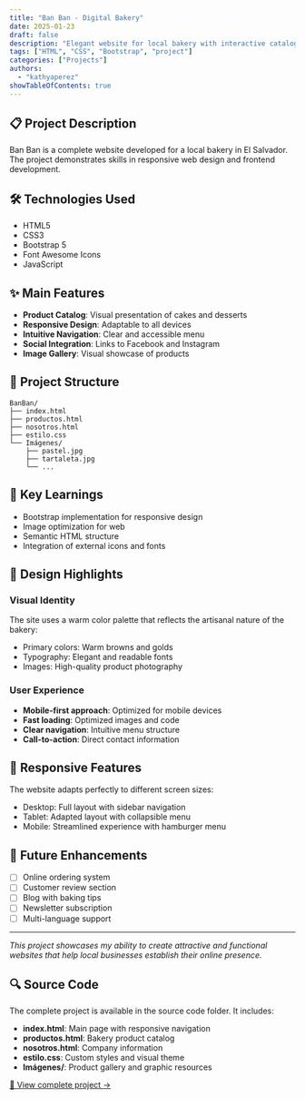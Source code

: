 ```yaml
---
title: "Ban Ban - Digital Bakery"
date: 2025-01-23
draft: false
description: "Elegant website for local bakery with interactive catalog"
tags: ["HTML", "CSS", "Bootstrap", "project"]
categories: ["Projects"]
authors:
  - "kathyaperez"
showTableOfContents: true
---
```


## 📋 Project Description

Ban Ban is a complete website developed for a local bakery in El Salvador. The project demonstrates skills in responsive web design and frontend development.

## 🛠️ Technologies Used

- HTML5
- CSS3
- Bootstrap 5
- Font Awesome Icons
- JavaScript

## ✨ Main Features

- **Product Catalog**: Visual presentation of cakes and desserts
- **Responsive Design**: Adaptable to all devices
- **Intuitive Navigation**: Clear and accessible menu
- **Social Integration**: Links to Facebook and Instagram
- **Image Gallery**: Visual showcase of products

## 📂 Project Structure

```
BanBan/
├── index.html
├── productos.html
├── nosotros.html
├── estilo.css
└── Imágenes/
    ├── pastel.jpg
    ├── tartaleta.jpg
    └── ...
```

## 🎯 Key Learnings

- Bootstrap implementation for responsive design
- Image optimization for web
- Semantic HTML structure
- Integration of external icons and fonts

## 🎨 Design Highlights

### Visual Identity
The site uses a warm color palette that reflects the artisanal nature of the bakery:
- Primary colors: Warm browns and golds
- Typography: Elegant and readable fonts
- Images: High-quality product photography

### User Experience
- **Mobile-first approach**: Optimized for mobile devices
- **Fast loading**: Optimized images and code
- **Clear navigation**: Intuitive menu structure
- **Call-to-action**: Direct contact information

## 📱 Responsive Features

The website adapts perfectly to different screen sizes:
- Desktop: Full layout with sidebar navigation
- Tablet: Adapted layout with collapsible menu
- Mobile: Streamlined experience with hamburger menu

## 🚀 Future Enhancements

- [ ] Online ordering system
- [ ] Customer review section
- [ ] Blog with baking tips
- [ ] Newsletter subscription
- [ ] Multi-language support

---

*This project showcases my ability to create attractive and functional websites that help local businesses establish their online presence.*

## 🔍 Source Code

The complete project is available in the source code folder. It includes:

- **index.html**: Main page with responsive navigation
- **productos.html**: Bakery product catalog
- **nosotros.html**: Company information
- **estilo.css**: Custom styles and visual theme
- **Imágenes/**: Product gallery and graphic resources

[📂 View complete project →](/assets/kathya-codebase/BanBan)